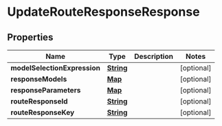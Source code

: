 

# UpdateRouteResponseResponse


## Properties

| Name | Type | Description | Notes |
|------------ | ------------- | ------------- | -------------|
|**modelSelectionExpression** | [**String**](String.md) |  |  [optional] |
|**responseModels** | [**Map**](Map.md) |  |  [optional] |
|**responseParameters** | [**Map**](Map.md) |  |  [optional] |
|**routeResponseId** | [**String**](String.md) |  |  [optional] |
|**routeResponseKey** | [**String**](String.md) |  |  [optional] |




